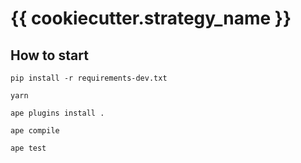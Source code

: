 # {{ cookiecutter.strategy_name }}

## How to start

    pip install -r requirements-dev.txt
    
    yarn
    
    ape plugins install .
    
    ape compile
    
    ape test
    
    
